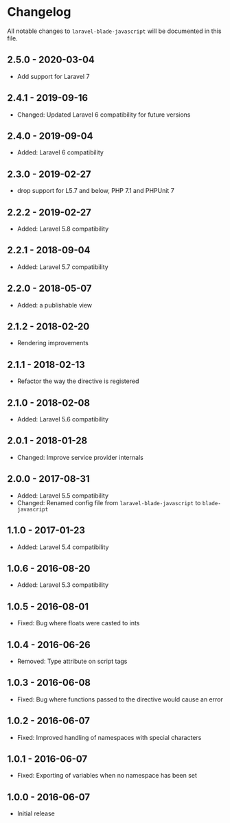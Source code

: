 # Changelog

All notable changes to `laravel-blade-javascript` will be documented in this file.

## 2.5.0 - 2020-03-04
- Add support for Laravel 7

## 2.4.1 - 2019-09-16
- Changed: Updated Laravel 6 compatibility for future versions

## 2.4.0 - 2019-09-04
- Added: Laravel 6 compatibility

## 2.3.0 - 2019-02-27
- drop support for L5.7 and below, PHP 7.1 and PHPUnit 7

## 2.2.2 - 2019-02-27
- Added: Laravel 5.8 compatibility

## 2.2.1 - 2018-09-04
- Added: Laravel 5.7 compatibility

## 2.2.0 - 2018-05-07
- Added: a publishable view

## 2.1.2 - 2018-02-20
- Rendering improvements

## 2.1.1 - 2018-02-13
- Refactor the way the directive is registered

## 2.1.0 - 2018-02-08
- Added: Laravel 5.6 compatibility

## 2.0.1 - 2018-01-28
- Changed: Improve service provider internals

## 2.0.0 - 2017-08-31
- Added: Laravel 5.5 compatibility
- Changed: Renamed config file from `laravel-blade-javascript` to `blade-javascript`

## 1.1.0 - 2017-01-23
- Added: Laravel 5.4 compatibility

## 1.0.6 - 2016-08-20
- Added: Laravel 5.3 compatibility

## 1.0.5 - 2016-08-01
- Fixed: Bug where floats were casted to ints

## 1.0.4 - 2016-06-26
- Removed: Type attribute on script tags

## 1.0.3 - 2016-06-08
- Fixed: Bug where functions passed to the directive would cause an error

## 1.0.2 - 2016-06-07
- Fixed: Improved handling of namespaces with special characters

## 1.0.1 - 2016-06-07
- Fixed: Exporting of variables when no namespace has been set

## 1.0.0 - 2016-06-07
- Initial release
